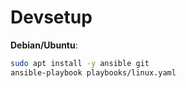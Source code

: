 # Devsetup

**Debian/Ubuntu**:
```bash
sudo apt install -y ansible git
ansible-playbook playbooks/linux.yaml
```

